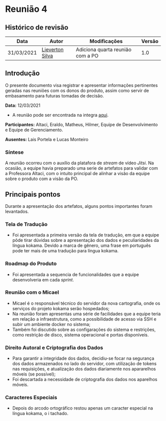 # Reunião 4

## Histórico de revisão

| Data       | Autor                                           | Modificações                     | Versão |
| ---------- | ----------------------------------------------- | -------------------------------- | ------ |
| 31/03/2021 | [Lieverton Silva](https://github.com/lievertom) | Adiciona quarta reunião com a PO | 1.0    |

## Introdução

O presente documento visa registrar e apresentar informações pertinentes geradas nas reuniões com os donos do produto, assim como servir de embasamento para futuras tomadas de decisão.

**Data:** 12/03/2021

- A reunião pode ser encontrada na integra [aqui][reuniao].

**Participantes:** Altaci, Eraldo, Matheus, Hilmer, Equipe de Desenvolvimento e Equipe de Gerenciamento.

**Ausentes:** Lais Portela e Lucas Monteiro

### Síntese

A reunião ocorreu com o auxílio da platafora de _stream_ de vídeo _Jitsi_. Na ocasião, a equipe havia preparado uma serie de artefatos para validar com a Professora Altaci, com o intuito principal de alinhar a visão da equipe sobre o produto com a visão da PO.

## Principais pontos

Durante a apresentação dos artefatos, alguns pontos importantes foram levantados.

### Tela de Tradução

- Foi apresentada a primeira versão da tela de tradução, em que a equipe pôde tirar dúvidas sobre a apresentação dos dados e peculiaridades da língua kokama. Devido a marca de gênero, uma frase em português pode ter mais de uma tradução para língua kokama.

### Roadmap do Produto

- Foi apresentada a sequencia de funcionalidades que a equipe desenvolveria em cada _sprint_.

### Reunião com o Micael

- Micael é o responsável técnico do servidor da nova cartografia, onde os serviços do projeto kokama serão hospedados;
- Na reunião foram apresentas uma série de facilidades que a equipe teria em relação a infraestrutura, como a possibilidade de acesso via SSH e subir um ambiente docker no sistema;
- Também foi discutido sobre as configarações do sistema e restrições, como restrição de disco, sistema operacional e portas disponíveis.

### Direito Autoral e Criptografia dos Dados

- Para garantir a integridade dos dados, decidiu-se focar na segurança dos dados armazenados no lado do servidor, com utilização de tokens nas requisições, e atualização dos dados diariamente nos apararelhos móveis (se possível);
- Foi descartada a necessidade de criptografia dos dados nos aparelhos móveis.

### Caracteres Especiais

- Depois do arcodo ortográfico restou apenas um caracter especial na língua kokama, o i tachado.

[reuniao]: https://drive.google.com/file/d/1Od3guYG1UGCtsY5i0iF_clErnPAikoaA/view?usp=sharing
